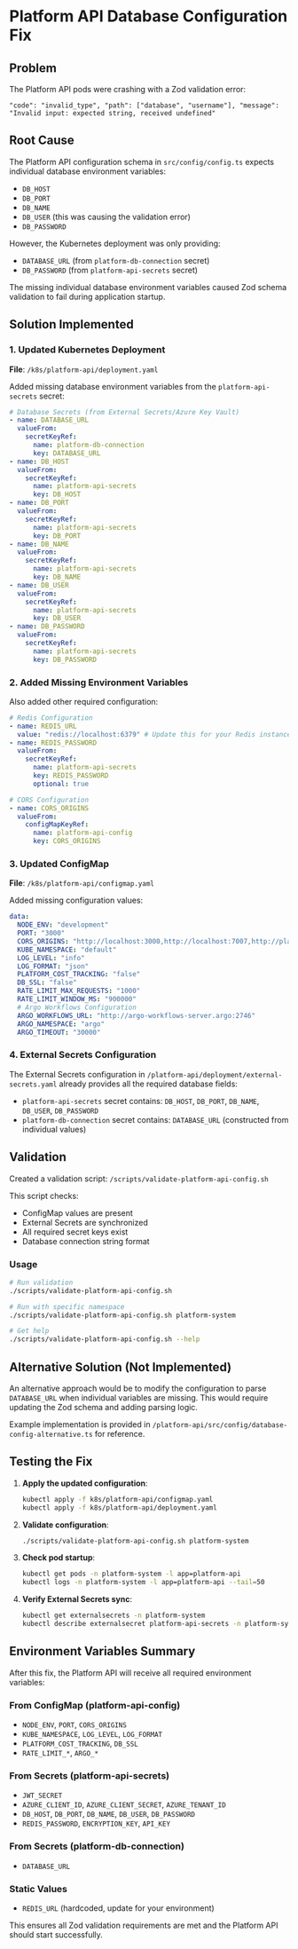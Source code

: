 # Platform API Database Configuration Fix

## Problem

The Platform API pods were crashing with a Zod validation error:

```
"code": "invalid_type", "path": ["database", "username"], "message": "Invalid input: expected string, received undefined"
```

## Root Cause

The Platform API configuration schema in `src/config/config.ts` expects individual database environment variables:

- `DB_HOST`
- `DB_PORT`
- `DB_NAME`
- `DB_USER` (this was causing the validation error)
- `DB_PASSWORD`

However, the Kubernetes deployment was only providing:

- `DATABASE_URL` (from `platform-db-connection` secret)
- `DB_PASSWORD` (from `platform-api-secrets` secret)

The missing individual database environment variables caused Zod schema validation to fail during application startup.

## Solution Implemented

### 1. Updated Kubernetes Deployment

**File**: `/k8s/platform-api/deployment.yaml`

Added missing database environment variables from the `platform-api-secrets` secret:

```yaml
# Database Secrets (from External Secrets/Azure Key Vault)
- name: DATABASE_URL
  valueFrom:
    secretKeyRef:
      name: platform-db-connection
      key: DATABASE_URL
- name: DB_HOST
  valueFrom:
    secretKeyRef:
      name: platform-api-secrets
      key: DB_HOST
- name: DB_PORT
  valueFrom:
    secretKeyRef:
      name: platform-api-secrets
      key: DB_PORT
- name: DB_NAME
  valueFrom:
    secretKeyRef:
      name: platform-api-secrets
      key: DB_NAME
- name: DB_USER
  valueFrom:
    secretKeyRef:
      name: platform-api-secrets
      key: DB_USER
- name: DB_PASSWORD
  valueFrom:
    secretKeyRef:
      name: platform-api-secrets
      key: DB_PASSWORD
```

### 2. Added Missing Environment Variables

Also added other required configuration:

```yaml
# Redis Configuration
- name: REDIS_URL
  value: "redis://localhost:6379" # Update this for your Redis instance
- name: REDIS_PASSWORD
  valueFrom:
    secretKeyRef:
      name: platform-api-secrets
      key: REDIS_PASSWORD
      optional: true

# CORS Configuration
- name: CORS_ORIGINS
  valueFrom:
    configMapKeyRef:
      name: platform-api-config
      key: CORS_ORIGINS
```

### 3. Updated ConfigMap

**File**: `/k8s/platform-api/configmap.yaml`

Added missing configuration values:

```yaml
data:
  NODE_ENV: "development"
  PORT: "3000"
  CORS_ORIGINS: "http://localhost:3000,http://localhost:7007,http://platform-ui.platform-system.svc.cluster.local:3000"
  KUBE_NAMESPACE: "default"
  LOG_LEVEL: "info"
  LOG_FORMAT: "json"
  PLATFORM_COST_TRACKING: "false"
  DB_SSL: "false"
  RATE_LIMIT_MAX_REQUESTS: "1000"
  RATE_LIMIT_WINDOW_MS: "900000"
  # Argo Workflows Configuration
  ARGO_WORKFLOWS_URL: "http://argo-workflows-server.argo:2746"
  ARGO_NAMESPACE: "argo"
  ARGO_TIMEOUT: "30000"
```

### 4. External Secrets Configuration

The External Secrets configuration in `/platform-api/deployment/external-secrets.yaml` already provides all the required database fields:

- `platform-api-secrets` secret contains: `DB_HOST`, `DB_PORT`, `DB_NAME`, `DB_USER`, `DB_PASSWORD`
- `platform-db-connection` secret contains: `DATABASE_URL` (constructed from individual values)

## Validation

Created a validation script: `/scripts/validate-platform-api-config.sh`

This script checks:

- ConfigMap values are present
- External Secrets are synchronized
- All required secret keys exist
- Database connection string format

### Usage

```bash
# Run validation
./scripts/validate-platform-api-config.sh

# Run with specific namespace
./scripts/validate-platform-api-config.sh platform-system

# Get help
./scripts/validate-platform-api-config.sh --help
```

## Alternative Solution (Not Implemented)

An alternative approach would be to modify the configuration to parse `DATABASE_URL` when individual variables are missing. This would require updating the Zod schema and adding parsing logic.

Example implementation is provided in `/platform-api/src/config/database-config-alternative.ts` for reference.

## Testing the Fix

1. **Apply the updated configuration**:

   ```bash
   kubectl apply -f k8s/platform-api/configmap.yaml
   kubectl apply -f k8s/platform-api/deployment.yaml
   ```

2. **Validate configuration**:

   ```bash
   ./scripts/validate-platform-api-config.sh platform-system
   ```

3. **Check pod startup**:

   ```bash
   kubectl get pods -n platform-system -l app=platform-api
   kubectl logs -n platform-system -l app=platform-api --tail=50
   ```

4. **Verify External Secrets sync**:
   ```bash
   kubectl get externalsecrets -n platform-system
   kubectl describe externalsecret platform-api-secrets -n platform-system
   ```

## Environment Variables Summary

After this fix, the Platform API will receive all required environment variables:

### From ConfigMap (platform-api-config)

- `NODE_ENV`, `PORT`, `CORS_ORIGINS`
- `KUBE_NAMESPACE`, `LOG_LEVEL`, `LOG_FORMAT`
- `PLATFORM_COST_TRACKING`, `DB_SSL`
- `RATE_LIMIT_*`, `ARGO_*`

### From Secrets (platform-api-secrets)

- `JWT_SECRET`
- `AZURE_CLIENT_ID`, `AZURE_CLIENT_SECRET`, `AZURE_TENANT_ID`
- `DB_HOST`, `DB_PORT`, `DB_NAME`, `DB_USER`, `DB_PASSWORD`
- `REDIS_PASSWORD`, `ENCRYPTION_KEY`, `API_KEY`

### From Secrets (platform-db-connection)

- `DATABASE_URL`

### Static Values

- `REDIS_URL` (hardcoded, update for your environment)

This ensures all Zod validation requirements are met and the Platform API should start successfully.
